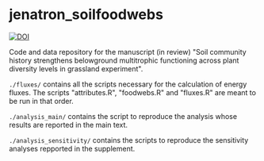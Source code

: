 # jenatron_soilfoodwebs

[![DOI](https://zenodo.org/badge/814111158.svg)](https://doi.org/10.5281/zenodo.13923794)

Code and data repository for the manuscript (in review) "Soil community history strengthens belowground multitrophic functioning across plant diversity levels in grassland experiment".

`./fluxes/` contains all the scripts necessary for the calculation of energy fluxes. The scripts "attributes.R", "foodwebs.R" and "fluxes.R" are meant to be run in that order.


`./analysis_main/` contains the script to reproduce the analysis whose results are reported in the main text.


`./analysis_sensitivity/` contains the scripts to reproduce the sensitivity analyses repported in the supplement.
